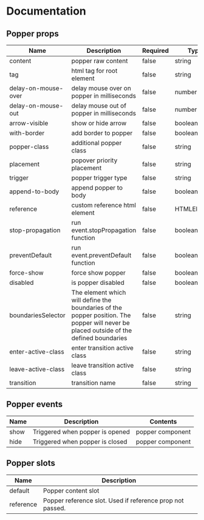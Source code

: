 # Documentation

## Popper props

| Name | Description | Required | Type | Default value | Possible values |
| --- | --- | --- | --- | --- | --- |
| content | popper raw content | false | string | - | - |
| tag | html tag for root element | false | string | span | - |
| delay-on-mouse-over | delay mouse over on popper in milliseconds | false | number | 100 | - |
| delay-on-mouse-out | delay mouse out of popper in milliseconds | false | number | 100 | - |
| arrow-visible | show or hide arrow | false | boolean | true | - |
| with-border | add border to popper | false | boolean | false | - |
| popper-class | additional popper class | false | string | - | - |
| placement | popover priority placement | false | string | {{DEFAULT_PLACEMENT}} | {{AVAILABLE_PLACEMENTS}} |
| trigger | popper trigger type | false | string | {{DEFAULT_TRIGGER}} | {{AVAILABLE_TRIGGERS}} |
| append-to-body | append popper to body | false | boolean | false | - |
| reference | custom reference html element | false | HTMLElement | - | - |
| stop-propagation | run event.stopPropagation function | false | boolean | false | - |
| preventDefault | run event.preventDefault function | false | boolean | false | - |
| force-show | force show popper | false | boolean | false | - |
| disabled | is popper disabled | false | boolean | false | - |
| boundariesSelector | The element which will define the boundaries of the popper position. The popper will never be placed outside of the defined boundaries | false | string | selector | - |
| enter-active-class | enter transition active class | false | string | - | - |
| leave-active-class | leave transition active class | false | string | - | - |
| transition | transition name | false | string | - | - |


## Popper events

| Name | Description | Contents |
| --- | --- | --- |
| show | Triggered when popper is opened | popper component |
| hide | Triggered when popper is closed | popper component |


## Popper slots

| Name | Description |
| --- | --- |
| default | Popper content slot |
| reference | Popper reference slot. Used if reference prop not passed. |
